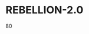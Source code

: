 # REBELLION-2.0                                                                                                          

80
